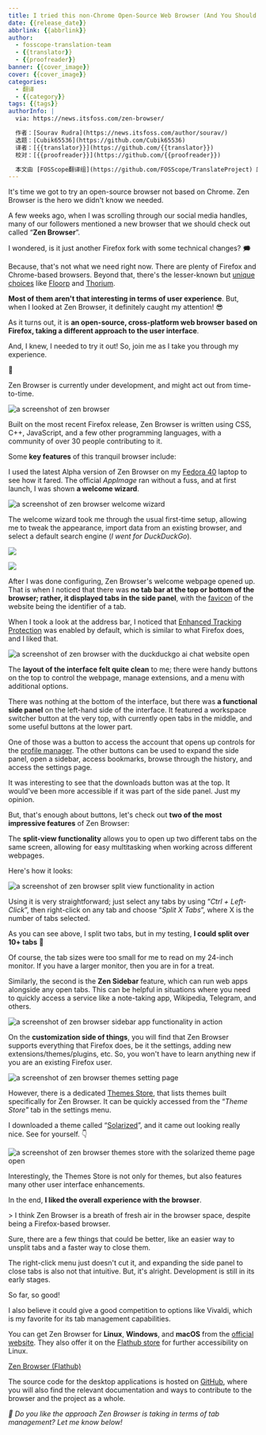 ```yaml
---
title: I tried this non-Chrome Open-Source Web Browser (And You Should Too!)
date: {{release_date}}
abbrlink: {{abbrlink}}
author:
  - fosscope-translation-team
  - {{translator}}
  - {{proofreader}}
banner: {{cover_image}}
cover: {{cover_image}}
categories:
  - 翻译
  - {{category}}
tags: {{tags}}
authorInfo: |
  via: https://news.itsfoss.com/zen-browser/

  作者：[Sourav Rudra](https://news.itsfoss.com/author/sourav/)
  选题：[Cubik65536](https://github.com/Cubik65536)
  译者：[{{translator}}](https://github.com/{{translator}})
  校对：[{{proofreader}}](https://github.com/{{proofreader}})

  本文由 [FOSScope翻译组](https://github.com/FOSScope/TranslateProject) 原创编译，[开源观察](https://fosscope.com/) 荣誉推出
---
```


<!-- 所有以 `{{variable}}` 形式展现的内容都需要替换为实际内容 -->

It's time we got to try an open-source browser not based on Chrome. Zen Browser is the hero we didn't know we needed.

<!-- more -->

A few weeks ago, when I was scrolling through our social media handles, many of our followers mentioned a new browser that we should check out called “**Zen Browser**”.

I wondered, is it just another Firefox fork with some technical changes? 🗯️

Because, that's not what we need right now. There are plenty of Firefox and Chrome-based browsers. Beyond that, there's the lesser-known but [unique choices](https://itsfoss.com/unique-web-browsers/) like [Floorp](https://news.itsfoss.com/floorp-firefox/) and [Thorium](https://news.itsfoss.com/thorium/).

**Most of them aren't that interesting in terms of user experience**. But, when I looked at Zen Browser, it definitely caught my attention! 😎

As it turns out, it is **an open-source, cross-platform web browser** **based on Firefox, taking a different approach to the user interface**.

And, I knew, I needed to try it out! So, join me as I take you through my experience.

🚧

Zen Browser is currently under development, and might act out from time-to-time.

![a screenshot of zen browser](https://news.itsfoss.com/content/images/size/w1000/2024/09/Zen_Browser_a.png)

Built on the most recent Firefox release, Zen Browser is written using CSS, C++, JavaScript, and a few other programming languages, with a community of over 30 people contributing to it.

Some **key features** of this tranquil browser include:

I used the latest Alpha version of Zen Browser on my [Fedora 40](https://news.itsfoss.com/fedora-40-release/) laptop to see how it fared. The official *AppImage* ran without a fuss, and at first launch, I was shown **a welcome wizard**.

![a screenshot of zen browser welcome wizard](https://news.itsfoss.com/content/images/size/w1000/2024/09/Zen_Browser_b.jpg)

The welcome wizard took me through the usual first-time setup, allowing me to tweak the appearance, import data from an existing browser, and select a default search engine (*I went for DuckDuckGo*).

![](https://news.itsfoss.com/content/images/size/w1000/2024/09/Zen_Browser_c.jpg)

![](https://news.itsfoss.com/content/images/size/w1000/2024/09/Zen_Browser_d.jpg)

After I was done configuring, Zen Browser's welcome webpage opened up. That is when I noticed that there was **no tab bar at the top or bottom of the browser; rather, it displayed tabs in the side panel**, with the [favicon](https://en.wikipedia.org/wiki/Favicon) of the website being the identifier of a tab.

When I took a look at the address bar, I noticed that [Enhanced Tracking Protection](https://support.mozilla.org/en-US/kb/enhanced-tracking-protection-firefox-desktop) was enabled by default, which is similar to what Firefox does, and I liked that.

![a screenshot of zen browser with the duckduckgo ai chat website open](https://news.itsfoss.com/content/images/size/w1000/2024/09/Zen_Browser_e.png)

The **layout of the interface felt quite clean** to me; there were handy buttons on the top to control the webpage, manage extensions, and a menu with additional options.

There was nothing at the bottom of the interface, but there was **a functional side panel** on the left-hand side of the interface. It featured a workspace switcher button at the very top, with currently open tabs in the middle, and some useful buttons at the lower part.

One of those was a button to access the account that opens up controls for the [profile manager](https://support.mozilla.org/en-US/kb/profile-manager-create-remove-switch-firefox-profiles). The other buttons can be used to expand the side panel, open a sidebar, access bookmarks, browse through the history, and access the settings page.

It was interesting to see that the downloads button was at the top. It would've been more accessible if it was part of the side panel. Just my opinion.

But, that's enough about buttons, let's check out **two of the most impressive features** of Zen Browser:

The **split-view functionality** allows you to open up two different tabs on the same screen, allowing for easy multitasking when working across different webpages.

Here's how it looks:

![a screenshot of zen browser split view functionality in action](https://news.itsfoss.com/content/images/size/w1000/2024/09/Zen_Browser_f.png)

Using it is very straightforward; just select any tabs by using “*Ctrl + Left-Click*”, then right-click on any tab and choose “*Split X Tabs*”, where X is the number of tabs selected.

As you can see above, I split two tabs, but in my testing, **I could split over 10+ tabs** 🤯

Of course, the tab sizes were too small for me to read on my 24-inch monitor. If you have a larger monitor, then you are in for a treat.

Similarly, the second is the **Zen Sidebar** feature, which can run web apps alongside any open tabs. This can be helpful in situations where you need to quickly access a service like a note-taking app, Wikipedia, Telegram, and others.

![a screenshot of zen browser sidebar app functionality in action](https://news.itsfoss.com/content/images/size/w1000/2024/09/Zen_Browser_g.png)

On the **customization side of things**, you will find that Zen Browser supports everything that Firefox does, be it the settings, adding new extensions/themes/plugins, etc. So, you won't have to learn anything new if you are an existing Firefox user.

![a screenshot of zen browser themes setting page](https://news.itsfoss.com/content/images/size/w1000/2024/09/Zen_Browser_h.png)

However, there is a dedicated [Themes Store](https://zen-browser.app/themes), that lists themes built specifically for Zen Browser. It can be quickly accessed from the “*Theme Store*” tab in the settings menu.

I downloaded a theme called “[Solarized](https://zen-browser.app/themes/56449583-f295-4f34-baf8-da70d3d156e7)”, and it came out looking really nice. See for yourself. 👇

![a screenshot of zen browser themes store with the solarized theme page open](https://news.itsfoss.com/content/images/size/w1000/2024/09/Zen_Browser_i.png)

Interestingly, the Themes Store is not only for themes, but also features many other user interface enhancements.

In the end, **I liked the overall experience with the browser**.

&gt; I think Zen Browser is a breath of fresh air in the browser space, despite being a Firefox-based browser.

Sure, there are a few things that could be better, like an easier way to unsplit tabs and a faster way to close them.

The right-click menu just doesn't cut it, and expanding the side panel to close tabs is also not that intuitive. But, it's alright. Development is still in its early stages.

So far, so good!

I also believe it could give a good competition to options like Vivaldi, which is my favorite for its tab management capabilities.

You can get Zen Browser for **Linux**, **Windows**, and **macOS** from the [official website](https://zen-browser.app/download). They also offer it on the [Flathub store](https://flathub.org/apps/io.github.zen_browser.zen) for further accessibility on Linux.

[Zen Browser (Flathub)](https://flathub.org/apps/io.github.zen_browser.zen)

The source code for the desktop applications is hosted on [GitHub](https://github.com/zen-browser/desktop), where you will also find the relevant documentation and ways to contribute to the browser and the project as a whole.

*💬 Do you like the approach Zen Browser is taking in terms of tab management? Let me know below!*
